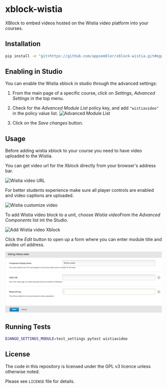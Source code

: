 # xblock-wistia
XBlock to embed videos hosted on the Wistia video platform into your courses.

## Installation

```bash
pip install -e "git+https://github.com/appsembler/xblock-wistia.git#egg=wistiavideo_xblock"
```

## Enabling in Studio
You can enable the Wistia xblock in studio through the advanced
settings:

1. From the main page of a specific course, click on *Settings*,
   *Advanced Settings* in the top menu.
1. Check for the *Advanced Module List* policy key, and add
   `"wistiavideo"` in the policy value list.
   ![Advanced Module List](doc/img/advanced_settings.png)

1. Click on the *Save changes* button.

## Usage

Before adding wistia xblock to your course you need to have video uploaded to the Wistia.

You can get video url for the Xblock directly from your browser's address bar.

![Wistia video URL](doc/img/wistia_video_url.png)

For better students experience make sure all player controls are enabled and video captions are uploaded.

![Wistia customize video](doc/img/wistia_customize_video.png)

To add Wistia video block to a unit, choose *Wistia video*From the *Advanced Components* list int the Studio.

![Add Wistia video Xblock](doc/img/wistia_video_add_xblock.png)

Click the *Edit* button to open up a form where you can enter module title and avideo url address.

![Edit Wistia video Xblock](doc/img/wistia_video_edit.png)

## Running Tests

```bash
DJANGO_SETTINGS_MODULE=test_settings pytest wistiavideo
```

## License

The code in this repository is licensed under the GPL v3 licence unless otherwise noted.

Please see `LICENSE` file for details.
